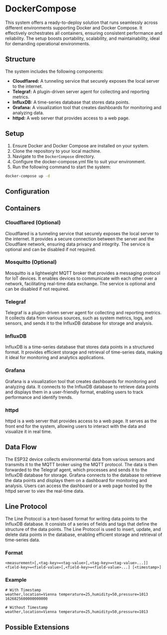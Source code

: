 # DockerCompose

This system offers a ready-to-deploy solution that runs seamlessly across different environments supporting Docker and Docker Compose. It effectively orchestrates all containers, ensuring consistent performance and reliability. The setup boosts portability, scalability, and maintainability, ideal for demanding operational environments.

## Structure

The system includes the following components:

- **Cloudflared:** A tunneling service that securely exposes the local server to the internet.
- **Telegraf:** A plugin-driven server agent for collecting and reporting metrics.
- **InfluxDB:** A time-series database that stores data points.
- **Grafana:** A visualization tool that creates dashboards for monitoring and analyzing data.
- **httpd:** A web server that provides access to a web page.

## Setup

1. Ensure Docker and Docker Compose are installed on your system.
2. Clone the repository to your local machine.
3. Navigate to the `DockerCompose` directory.
4. Configure the docker-compose.yml file to suit your environment.
5. Run the following command to start the system:

```bash
docker-compose up -d
```

## Configuration

## Containers

### Cloudflared (Optional)

Cloudflared is a tunneling service that securely exposes the local server to the internet. It provides a secure connection between the server and the Cloudflare network, ensuring data privacy and integrity. The service is optional and can be disabled if not required.

### Mosquitto (Optional)

Mosquitto is a lightweight MQTT broker that provides a messaging protocol for IoT devices. It enables devices to communicate with each other over a network, facilitating real-time data exchange. The service is optional and can be disabled if not required.

### Telegraf

Telegraf is a plugin-driven server agent for collecting and reporting metrics. It collects data from various sources, such as system metrics, logs, and sensors, and sends it to the InfluxDB database for storage and analysis.

### InfluxDB

InfluxDB is a time-series database that stores data points in a structured format. It provides efficient storage and retrieval of time-series data, making it ideal for monitoring and analytics applications.

### Grafana

Grafana is a visualization tool that creates dashboards for monitoring and analyzing data. It connects to the InfluxDB database to retrieve data points and displays them in a user-friendly format, enabling users to track performance and identify trends.

### httpd

httpd is a web server that provides access to a web page. It serves as the front end for the system, allowing users to interact with the data and visualize it in real time.

## Data Flow

The ESP32 device collects environmental data from various sensors and transmits it to the MQTT broker using the MQTT protocol. The data is then forwarded to the Telegraf agent, which processes and sends it to the InfluxDB database for storage. Grafana connects to the database to retrieve the data points and displays them on a dashboard for monitoring and analysis. Users can access the dashboard or a web page hosted by the httpd server to viev the real-time data.

## Line Protocol

The Line Protocol is a text-based format for writing data points to the InfluxDB database. It consists of a series of fields and tags that define the structure of the data points. The Line Protocol is used to insert, update, and delete data points in the database, enabling efficient storage and retrieval of time-series data.

### Format

````plaintext
<measurement>[,<tag-key>=<tag-value>[,<tag-key>=<tag-value>...]] <field-key>=<field-value>[,<field-key>=<field-value>...] [<timestamp>]
````

### Example

```plaintext
# With Timestamp
weather,location=Vienna temperature=25,humidity=50,pressure=1013 1626825600000000000

# Without Timestamp
weather,location=Vienna temperature=25,humidity=50,pressure=1013
```

## Possible Extensions